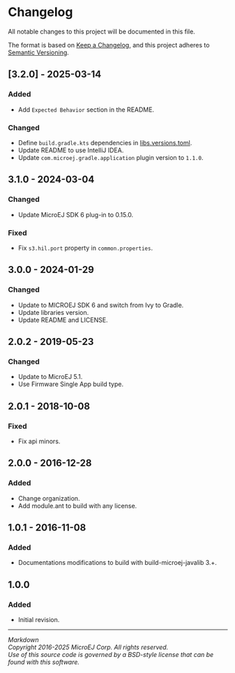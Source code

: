 # Changelog

All notable changes to this project will be documented in this file.

The format is based on [Keep a Changelog](https://keepachangelog.com/en/1.0.0/),
and this project adheres to [Semantic Versioning](https://semver.org/spec/v2.0.0.html).

## [3.2.0] - 2025-03-14

### Added

- Add ``Expected Behavior`` section in the README.

### Changed

- Define ``build.gradle.kts`` dependencies in [libs.versions.toml](../gradle/libs.versions.toml).
- Update README to use IntelliJ IDEA.
- Update ``com.microej.gradle.application`` plugin version to `1.1.0`.

## 3.1.0 - 2024-03-04

### Changed

- Update MicroEJ SDK 6 plug-in to 0.15.0.

### Fixed

- Fix `s3.hil.port` property in `common.properties`.

## 3.0.0 - 2024-01-29

### Changed

- Update to MICROEJ SDK 6 and switch from Ivy to Gradle.
- Update libraries version.
- Update README and LICENSE.

## 2.0.2 - 2019-05-23

### Changed

  - Update to MicroEJ 5.1.
  - Use Firmware Single App build type.
  
## 2.0.1 - 2018-10-08

### Fixed

  - Fix api minors.
  
## 2.0.0 - 2016-12-28

### Added

  - Change organization.
  - Add module.ant to build with any license.

## 1.0.1 - 2016-11-08

### Added

  - Documentations modifications to build with build-microej-javalib 3.+.
  
## 1.0.0

### Added

  - Initial revision.

---  
_Markdown_   
_Copyright 2016-2025 MicroEJ Corp. All rights reserved._  
_Use of this source code is governed by a BSD-style license that can be found with this software._
